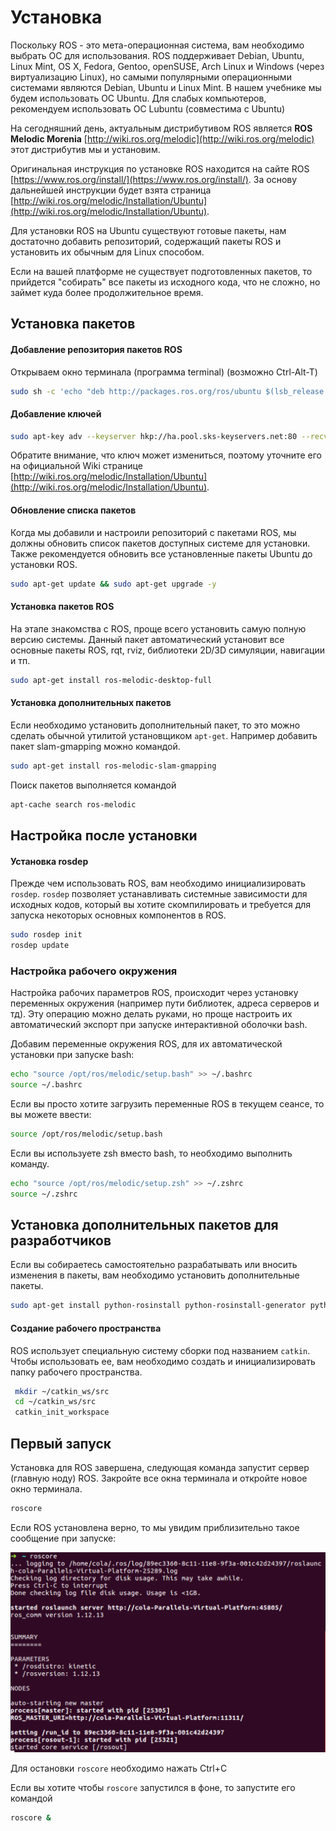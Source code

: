 # Установка

Поскольку ROS - это мета-операционная система, вам необходимо выбрать ОС для использования. ROS поддерживает Debian, Ubuntu, Linux Mint, OS X, Fedora, Gentoo, openSUSE, Arch Linux и Windows \(через виртуализацию Linux\), но самыми популярными операционными системами являются Debian, Ubuntu и Linux Mint. В нашем учебнике мы будем использовать ОС Ubuntu. Для слабых компьютеров, рекомендуем использовать ОС Lubuntu \(совместима с Ubuntu\)

На сегодняшний день, актуальным дистрибутивом ROS является **ROS Melodic Morenia** [http://wiki.ros.org/melodic](http://wiki.ros.org/melodic) этот дистрибутив мы и установим.

Оригинальная инструкция по установке ROS находится на сайте ROS [https://www.ros.org/install/](https://www.ros.org/install/). За основу дальнейшей инструкции будет взята страница [http://wiki.ros.org/melodic/Installation/Ubuntu](http://wiki.ros.org/melodic/Installation/Ubuntu).

Для установки ROS на Ubuntu существуют готовые пакеты, нам достаточно добавить репозиторий, содержащий пакеты ROS и установить их обычным для Linux способом.

Если на вашей платформе не существует подготовленных пакетов, то прийдется "собирать" все пакеты из исходного кода, что не сложно, но займет куда более продолжительное время.

## Установка пакетов

#### Добавление репозитория пакетов ROS

Открываем окно терминала \(программа terminal\) \(возможно Ctrl-Alt-T\)

```bash
sudo sh -c 'echo "deb http://packages.ros.org/ros/ubuntu $(lsb_release -sc) main" > /etc/apt/sources.list.d/ros-latest.list'
```

#### Добавление ключей

```bash
sudo apt-key adv --keyserver hkp://ha.pool.sks-keyservers.net:80 --recv-key 421C365BD9FF1F717815A3895523BAEEB01FA116
```

Обратите внимание, что ключ может измениться, поэтому уточните его на официальной Wiki странице [http://wiki.ros.org/melodic/Installation/Ubuntu](http://wiki.ros.org/melodic/Installation/Ubuntu).

#### Обновление списка пакетов

Когда мы добавили и настроили репозиторий с пакетами ROS, мы должны обновить список пакетов доступных системе для установки. Также рекомендуется обновить все установленные пакеты Ubuntu до установки ROS.

```bash
sudo apt-get update && sudo apt-get upgrade -y
```

#### Установка пакетов ROS

На этапе знакомства с ROS, проще всего установить самую полную версию системы. Данный пакет автоматический установит все основные пакеты  ROS, rqt, rviz, библиотеки 2D/3D симуляции, навигации и тп.

```bash
sudo apt-get install ros-melodic-desktop-full
```

#### Установка дополнительных пакетов

Если необходимо установить дополнительный пакет, то это можно сделать обычной утилитой установщиком `apt-get`. Например добавить пакет slam-gmapping можно командой.

```bash
sudo apt-get install ros-melodic-slam-gmapping
```

Поиск пакетов выполняется командой

```bash
apt-cache search ros-melodic
```

## Настройка после установки

#### Установка rosdep

Прежде чем использовать ROS, вам необходимо инициализировать `rosdep`. `rosdep` позволяет устанавливать системные зависимости для исходных кодов, который вы хотите скомпилировать и требуется для запуска некоторых основных компонентов в ROS.

```bash
sudo rosdep init
rosdep update
```

### Настройка рабочего окружения

Настройка рабочих параметров ROS, происходит через установку переменных окружения (например пути библиотек, адреса серверов и тд). Эту операцию можно делать руками, но проще настроить их автоматический экспорт при запуске интерактивной оболочки bash.

Добавим переменные окружения ROS, для их автоматической установки при запуске bash:

```bash
echo "source /opt/ros/melodic/setup.bash" >> ~/.bashrc
source ~/.bashrc
```

Если вы просто хотите загрузить переменные ROS в текущем сеансе, то вы можете ввести:

```bash
source /opt/ros/melodic/setup.bash
```

Если вы используете zsh вместо bash, то необходимо выполнить команду.

```bash
echo "source /opt/ros/melodic/setup.zsh" >> ~/.zshrc
source ~/.zshrc
```

## Установка дополнительных пакетов для разработчиков

Если вы собираетесь самостоятельно разрабатывать или вносить изменения в пакеты, вам необходимо установить дополнительные пакеты.

```bash
sudo apt-get install python-rosinstall python-rosinstall-generator python-wstool build-essential
```

#### Создание рабочего пространства

ROS использует специальную систему сборки под названием `catkin`. Чтобы использовать ее, вам необходимо создать и инициализировать папку рабочего пространства.

```bash
 mkdir ~/catkin_ws/src
 cd ~/catkin_ws/src
 catkin_init_workspace
```

## Первый запуск

Установка для ROS завершена, следующая команда запустит сервер (главную ноду) ROS. Закройте все окна терминала и откройте новое окно терминала.

```bash
roscore
```

Если ROS установлена верно, то мы увидим приблизительно такое сообщение при запуске:

![](../.gitbook/assets/roscore_run.png)

Для остановки `roscore` необходимо нажать Ctrl+C

Если вы хотите чтобы `roscore` запустился в фоне, то запустите его командой 

```bash
roscore &
```
